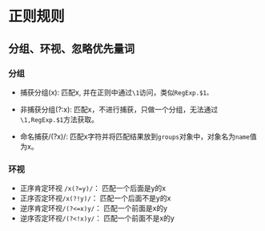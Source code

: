 # 正则规则

## 分组、环视、忽略优先量词

### 分组

- 捕获分组(x): 匹配x, 并在正则中通过`\1`访问，类似`RegExp.$1。`

- 非捕获分组(?:x): 匹配x，不进行捕获，只做一个分组，无法通过`\1,RegExp.$1`方法获取。

- 命名捕获/(?<name>x)/: 匹配x字符并将匹配结果放到`groups`对象中，对象名为`name`值为x。

### 环视

- 正序肯定环视 `/x(?=y)/`： 匹配一个后面是y的x
- 正序否定环视`/x(?!y)/`： 匹配一个后面不是y的x
- 逆序肯定环视`/(?<=x)y/`： 匹配一个前面是x的y
- 逆序否定环视`/(?<!x)y/`： 匹配一个前面不是x的y
